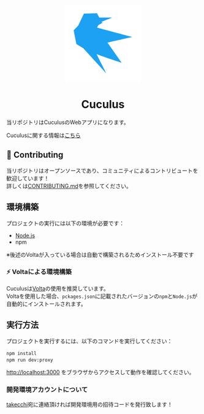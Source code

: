 <p align="center">
<img src="https://raw.githubusercontent.com/cuculus-dev/.github/main/profile/cuculus.png" alt="Meilisearch" width="200" height="200" />
</p>

<h1 align="center">Cuculus</h1>


当リポジトリはCuculusのWebアプリになります。

Cuculusに関する情報は[こちら](https://github.com/cuculus-dev)

## 🤝️ Contributing
当リポジトリはオープンソースであり、コミュニティによるコントリビュートを歓迎しています！  
詳しくは[CONTRIBUTING.md](./CONTRIBUTING.md)を参照してください。

## 環境構築
プロジェクトの実行には以下の環境が必要です：
- [Node.js](https://nodejs.org/en)
- npm

※後述のVoltaが入っている場合は自動で構築されるためインストール不要です

### ⚡ Voltaによる環境構築
Cuculusは[Volta](https://volta.sh/)の使用を推奨しています。  
Voltaを使用した場合、`pckages.json`に記載されたバージョンの`npm`と`Node.js`が自動的にインストールされます。

## 実行方法
プロジェクトを実行するには、以下のコマンドを実行してください：
```bash
npm install
npm run dev:proxy
```
[http://localhost:3000](http://localhost:3000) をブラウザからアクセスして動作を確認してください。

### 開発環境アカウントについて
[takecchi](https://twitter.com/CureDotTyphoon)宛に連絡頂ければ開発環境用の招待コードを発行致します！
